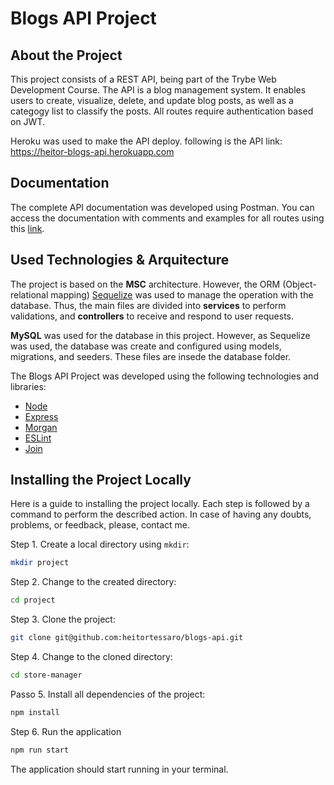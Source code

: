 # Blogs API Project

## About the Project

This project consists of a REST API, being part of the Trybe Web Development Course. The API is a blog management system. It enables users to create, visualize, delete, and update blog posts, as well as a categogy list to classify the posts. All routes require authentication based on JWT.

Heroku was used to make the API deploy. following is the API link: https://heitor-blogs-api.herokuapp.com 

## Documentation

The complete API documentation was developed using Postman. You can access the documentation with comments and examples for all routes using this [link](https://documenter.getpostman.com/view/21397186/UzQyqP5N). 

## Used Technologies & Arquitecture

The project is based on the **MSC** architecture. However, the ORM (Object-relational mapping) [Sequelize](https://sequelize.org/) was used to manage the operation with the database. Thus, the main files are divided into **services** to perform validations, and **controllers** to receive and respond to user requests.

**MySQL** was used for the database in this project. However, as Sequelize was used, the database was create and configured using models, migrations, and seeders. These files are insede the database folder.

The Blogs API Project was developed using the following technologies and libraries:
- [Node](https://nodejs.org/en/)
- [Express](https://expressjs.com/)
- [Morgan](https://github.com/expressjs/morgan)
- [ESLint](https://eslint.org/)
- [Join](https://joi.dev/api/?v=17.6.0)

## Installing the Project Locally

Here is a guide to installing the project locally. Each step is followed by a command to perform the described action. In case of having any doubts, problems, or feedback, please, contact me.

Step 1. Create a local directory using `mkdir`:

~~~bash
mkdir project 
~~~

Step 2. Change to the created directory:

~~~bash
cd project
~~~

Step 3. Clone the project:

~~~bash
git clone git@github.com:heitortessaro/blogs-api.git 
~~~

Step 4. Change to the cloned directory:

~~~bash
cd store-manager
~~~

Passo 5. Install all dependencies of the project:

~~~bash
npm install
~~~

Step 6. Run the application

~~~bash
npm run start
~~~

The application should start running in your terminal.

